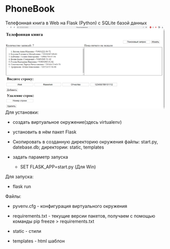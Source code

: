 # PhoneBook
Телефонная книга в Web на Flask (Python) с SQLite базой данных
![alt text](screenshots/screenshot_1.png)
Для установки: 
- создать виртуальное окружение(здесь virtualenv)
- установить в нём пакет Flask
- Скопировать в созданную директорию окружения файлы: start.py, datebase.db; директории: static, templates
- задать параметр запуска 
  
  - SET FLASK_APP=start.py (Для Win)

Для запуска:

- flask run

Файлы:

- pyvenv.cfg - конфигурация виртуального окружения

- requirements.txt - текущие версии пакетов, получаем с помощью команды pip freeze > requirements.txt

- static - стили

- templates - html шаблон 
